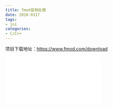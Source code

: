```yaml
---
title: fmod音频处理
date: 2010-0317
tags:
- jni
categories:
- C/C++
---
```

<!-- toc -->

项目下载地址：https://www.fmod.com/download

![Alt text](/images/QQ_Voicer.7z)
